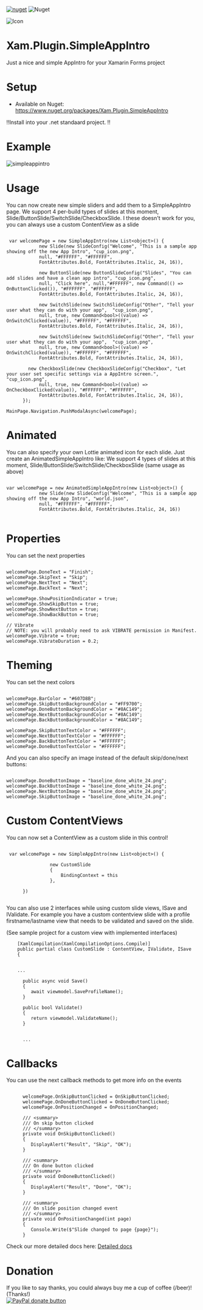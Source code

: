 [![nuget](https://img.shields.io/nuget/v/Xam.Plugin.SimpleAppIntro.svg)](https://www.nuget.org/packages/Xam.Plugin.SimpleAppIntro/) ![Nuget](https://img.shields.io/nuget/dt/Xam.Plugin.SimpleAppIntro)

![Icon](https://raw.githubusercontent.com/galadril/Xam.Plugin.SimpleAppIntro/master/Samples/Xam.Plugin.SimpleAppIntro.Samples/Xam.Plugin.SimpleAppIntro.Samples.Android/Resources/mipmap-xxhdpi/Icon.png)


# Xam.Plugin.SimpleAppIntro
Just a nice and simple AppIntro for your Xamarin Forms project 


# Setup
* Available on Nuget:
https://www.nuget.org/packages/Xam.Plugin.SimpleAppIntro

!!Install into your .net standaard project. !!


# Example
![simpleappintro](https://user-images.githubusercontent.com/14561640/45887098-2c072580-bdbb-11e8-9084-3136bd911062.gif)



# Usage
You can now create new simple sliders and add them to a SimpleAppIntro page.
We support 4 per-build types of slides at this moment, Slide/ButtonSlide/SwitchSlide/CheckboxSlide.
I these doesn't work for you, you can always use a custom ContentView as a slide

```

 var welcomePage = new SimpleAppIntro(new List<object>() {
            new Slide(new SlideConfig("Welcome", "This is a sample app showing off the new App Intro", "cup_icon.png",
            null, "#FFFFFF", "#FFFFFF",
            FontAttributes.Bold, FontAttributes.Italic, 24, 16)),

            new ButtonSlide(new ButtonSlideConfig("Slides", "You can add slides and have a clean app intro", "cup_icon.png",
            null, "Click here", null,"#FFFFFF", new Command(() => OnButtonClicked()), "#FFFFFF", "#FFFFFF",
            FontAttributes.Bold, FontAttributes.Italic, 24, 16)),

            new SwitchSlide(new SwitchSlideConfig("Other", "Tell your user what they can do with your app",  "cup_icon.png",
            null, true, new Command<bool>((value) => OnSwitchClicked(value)), "#FFFFFF", "#FFFFFF",
            FontAttributes.Bold, FontAttributes.Italic, 24, 16)),

            new SwitchSlide(new SwitchSlideConfig("Other", "Tell your user what they can do with your app",  "cup_icon.png",
            null, true, new Command<bool>((value) => OnSwitchClicked(value)), "#FFFFFF", "#FFFFFF",
            FontAttributes.Bold, FontAttributes.Italic, 24, 16)),
	    
	    new CheckboxSlide(new CheckboxSlideConfig("Checkbox", "Let your user set specific settings via a AppIntro screen.",  	     "cup_icon.png",
            null, true, new Command<bool>((value) => OnCheckboxClicked(value)), "#FFFFFF", "#FFFFFF",
            FontAttributes.Bold, FontAttributes.Italic, 24, 16)),
      });

MainPage.Navigation.PushModalAsync(welcomePage);

```


# Animated
You can also specify your own Lottie animated icon for each slide. Just create an AnimatedSimpleAppIntro like:
We support 4 types of slides at this moment, Slide/ButtonSlide/SwitchSlide/CheckboxSlide (same usage as above)

```

var welcomePage = new AnimatedSimpleAppIntro(new List<object>() {
            new Slide(new SlideConfig("Welcome", "This is a sample app showing off the new App Intro", "world.json",
            null, "#FFFFFF", "#FFFFFF",
            FontAttributes.Bold, FontAttributes.Italic, 24, 16))
	    
```


# Properties
You can set the next properties

```

welcomePage.DoneText = "Finish";
welcomePage.SkipText = "Skip";
welcomePage.NextText = "Next";
welcomePage.BackText = "Next";

welcomePage.ShowPositionIndicator = true;
welcomePage.ShowSkipButton = true;
welcomePage.ShowNextButton = true;
welcomePage.ShowBackButton = true;

// Vibrate
// NOTE: you will probably need to ask VIBRATE permission in Manifest.
welcomePage.Vibrate = true;
welcomePage.VibrateDuration = 0.2;

```


# Theming
You can set the next colors

```

welcomePage.BarColor = "#607D8B";
welcomePage.SkipButtonBackgroundColor = "#FF9700";
welcomePage.DoneButtonBackgroundColor = "#8AC149";
welcomePage.NextButtonBackgroundColor = "#8AC149";
welcomePage.BackButtonBackgroundColor = "#8AC149";

welcomePage.SkipButtonTextColor = "#FFFFFF";
welcomePage.NextButtonTextColor = "#FFFFFF";
welcomePage.BackButtonTextColor = "#FFFFFF";
welcomePage.DoneButtonTextColor = "#FFFFFF";

```

And you can also specify an image instead of the default skip/done/next buttons:

```

welcomePage.DoneButtonImage = "baseline_done_white_24.png";
welcomePage.BackButtonImage = "baseline_done_white_24.png";
welcomePage.NextButtonImage = "baseline_done_white_24.png";
welcomePage.SkipButtonImage = "baseline_done_white_24.png";

```

# Custom ContentViews
You can now set a ContentView as a custom slide in this control!

```

 var welcomePage = new SimpleAppIntro(new List<object>() {
            
                new CustomSlide
                {
                    BindingContext = this
                },
               
      })
      
```

You can also use 2 interfaces while using custom slide views, ISave and IValidate.
For example you have a custom contentview slide with a profile firstname/lastname view that needs to be validated and saved on the slide.


(See sample project for a custom view with implemented interfaces)
```
    [XamlCompilation(XamlCompilationOptions.Compile)]
    public partial class CustomSlide : ContentView, IValidate, ISave
    {


    ...

      public async void Save()
      {
         await viewmodel.SaveProfileName();
      }

      public bool Validate()
      {
         return viewmodel.ValidateName();
      }


      ...

```




# Callbacks
You can use the next callback methods to get more info on the events 

```

      welcomePage.OnSkipButtonClicked = OnSkipButtonClicked;
      welcomePage.OnDoneButtonClicked = OnDoneButtonClicked;
      welcomePage.OnPositionChanged = OnPositionChanged;
	  
      /// <summary>
      /// On skip button clicked
      /// </summary>
      private void OnSkipButtonClicked()
      {
         DisplayAlert("Result", "Skip", "OK");
      }

      /// <summary>
      /// On done button clicked
      /// </summary>
      private void OnDoneButtonClicked()
      {
         DisplayAlert("Result", "Done", "OK");
      }

	  /// <summary>
      /// On slide position changed event
      /// </summary>
      private void OnPositionChanged(int page)
      {
         Console.Write($"Slide changed to page {page}");
      }

```

Check our more detailed docs here:
[Detailed docs](https://github.com/galadril/Xam.Plugin.SimpleAppIntro/blob/master/Xam.Plugin.SimpleAppIntro/doc.md)





# Donation

If you like to say thanks, you could always buy me a cup of coffee (/beer)!   
(Thanks!)  
[![PayPal donate button](https://img.shields.io/badge/paypal-donate-yellow.svg)](https://www.paypal.me/markheinis)
